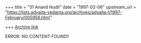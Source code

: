 +++
title = "31 Anand Hudli"
date = "1997-02-06"
upstream_url = "https://lists.advaita-vedanta.org/archives/advaita-l/1997-February/005956.html"

+++
[Archive link](https://lists.advaita-vedanta.org/archives/advaita-l/1997-February/005956.html)

ERROR: NO CONTENT FOUND!!